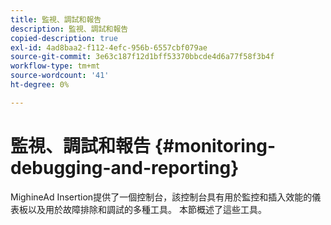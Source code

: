 ```yaml
---
title: 監視、調試和報告
description: 監視、調試和報告
copied-description: true
exl-id: 4ad8baa2-f112-4efc-956b-6557cbf079ae
source-git-commit: 3e63c187f12d1bff53370bbcde4d6a77f58f3b4f
workflow-type: tm+mt
source-wordcount: '41'
ht-degree: 0%

---
```


# 監視、調試和報告 {#monitoring-debugging-and-reporting}

MighineAd Insertion提供了一個控制台，該控制台具有用於監控和插入效能的儀表板以及用於故障排除和調試的多種工具。 本節概述了這些工具。
